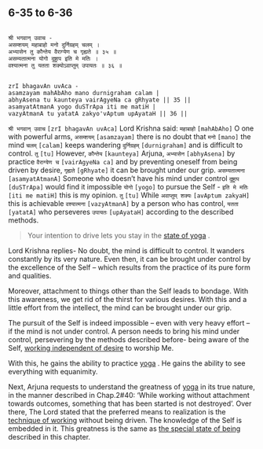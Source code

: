 ## 6-35 to 6-36


```shloka-sa

श्री भगवान् उवाच -
असम्शयम् महाबाहो मनो दुर्निग्रहम् चलम् ।
अभ्यासेन तु कौन्तेय वैराग्येण च गृह्यते ॥ ३५ ॥
असम्यतात्मना योगो दुष्ट्राप इति मे मतिः ।
वश्यात्मना तु यतता शक्योऽवाप्तुम् उपायतः ॥ ३६ ॥

```
```shloka-sa-hk

zrI bhagavAn uvAca -
asamzayam mahAbAho mano durnigraham calam |
abhyAsena tu kaunteya vairAgyeNa ca gRhyate || 35 ||
asamyatAtmanA yogo duSTrApa iti me matiH |
vazyAtmanA tu yatatA zakyo'vAptum upAyataH || 36 ||

```
`श्री भगवान् उवाच` `[zrI bhagavAn uvAca]` Lord Krishna said: `महाबाहो` `[mahAbAho]` O one with powerful arms, `असम्शयम्` `[asamzayam]` there is no doubt that `मनो` `[mano]` the mind `चलम्` `[calam]` keeps wandering `दुर्निग्रहम्` `[durnigraham]` and is difficult to control. `तु` `[tu]` However, `कौन्तेय` `[kaunteya]` Arjuna, `अभ्यासेन` `[abhyAsena]` by practice `वैराग्येण च` `[vairAgyeNa ca]` and by preventing oneself from being driven by desire, `गृह्यते` `[gRhyate]` it can be brought under our grip.
`असम्यतात्मना` `[asamyatAtmanA]` Someone who doesn’t​ have his mind under control `दुष्ट्राप` `[duSTrApa]` would find it impossible `योगो` `[yogo]` to pursue the Self - `इति मे मतिः` `[iti me matiH]` this is my opinion. `तु` `[tu]` While `अवाप्तुम् शक्यः` `[avAptum zakyaH]` this is achievable `वश्यात्मना` `[vazyAtmanA]` by a person who has control, `यतता` `[yatatA]` who perseveres `उपायतः` `[upAyataH]` according to the described methods.


<a name='applnote_111'></a>
> Your intention to drive lets you stay in the 
[state of yoga](yoga_state_of_being)
.



Lord Krishna replies- No doubt, the mind is difficult to control. It wanders constantly by its very nature. Even then, it can be brought under control by the excellence of the Self – which results from the practice of its pure form and qualities. 

Moreover, attachment to things other than the Self leads to bondage. With this awareness, we get rid of the thirst for various desires. With this and a little effort from the intellect, the mind can be brought under our grip. 

The pursuit of the Self is indeed impossible – even with very heavy effort – if the mind is not under control. A person needs to bring his mind under control, persevering by the methods described before- being aware of the Self, 
[working independent of desire](karmayoga)
 to worship Me. 

With this, he gains the ability to practice 
[yoga](yoga_state_of_being)
. He gains the ability to see everything with equanimity.

Next, Arjuna requests to understand the greatness of 
[yoga](yoga_state_of_being)
 in its true nature, in the manner described in Chap.2#40: ‘While working without attachment towards outcomes, something that has been started is not destroyed’. Over there, The Lord stated that the preferred means to realization is the 
[technique of working](karmayoga)
 without being driven. The knowledge of the Self is embedded in it. This greatness is the same as 
[the special state of being](yoga_state_of_being)
 described in this chapter.


